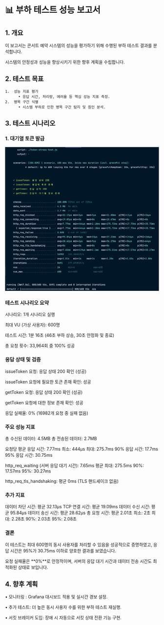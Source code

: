 # 📊 부하 테스트 성능 보고서

## 1. 개요

이 보고서는 콘서트 예약 시스템의 성능을 평가하기 위해 수행된 부하 테스트 결과를 분석합니다. 

시스템의 안정성과 성능을 향상시키기 위한 향후 계획을 수립합니다.

## 2. 테스트 목표

    1.	성능 지표 평가
          •	응답 시간, 처리량, 에러율 등 핵심 성능 지표 측정.
    2.	병목 구간 식별
          •	시스템 부하로 인한 병목 구간 탐지 및 원인 분석.

## 3. 테스트 시나리오
### 1. 대기열 토큰 발급
![img.png](img.png)
   ### 테스트 시나리오 요약
   시나리오: 1개 시나리오 실행

   최대 VU (가상 사용자): 600명

   테스트 시간: 1분 16초 (46초 부하 상승, 30초 안정화 및 종료)

   총 요청 횟수: 33,964회 중 100% 성공
   ### 응답 상태 및 검증
   issueToken 요청: 응답 상태 200 확인 (성공)

   issueToken 요청에 필요한 토큰 존재 확인: 성공

   getToken 요청: 응답 상태 200 확인 (성공)

   getToken 요청에 대한 정보 존재 확인: 성공

   응답 실패율: 0% (16982개 요청 중 실패 없음)
   ### 주요 성능 지표
   총 수신된 데이터: 4.5MB
   총 전송된 데이터: 2.7MB

   요청당 평균 응답 시간: 7.77ms
   최소: 444μs
   최대: 275.7ms
   90% 응답 시간: 17.7ms
   95% 응답 시간: 30.75ms

   http_req_waiting (서버 응답 대기 시간): 7.65ms 평균
   최대: 275.5ms
   90%: 17.57ms
   95%: 30.27ms

   http_req_tls_handshaking: 평균 0ms (TLS 핸드셰이크 없음)
   ### 추가 지표
   데이터 차단 시간: 평균 32.13μs
   TCP 연결 시간: 평균 19.09ms
   데이터 수신 시간: 평균 95.84μs
   데이터 송신 시간: 평균 28.62μs
   총 요청 시간: 평균 2.01초
   최소: 2초
   최대: 2.28초
   90%: 2.03초
   95%: 2.08초
   ### 결론
   이 테스트는 최대 600명의 동시 사용자를 처리할 수 있음을 성공적으로 증명하였고, 응답 시간은 95%가 30.75ms 이하로 양호한 결과를 보였습니다. 

   요청 실패율은 **0%**로 안정적이며, 서버의 응답 대기 시간과 데이터 전송 시간도 최적화된 상태로 보입니다.


## 4.  향후 계획
  •	모니터링 : Grafana 대시보드 적용 및 실시간 경보 설정.

  •	추가 테스트: 더 높은 동시 사용자 수를 위한 부하 테스트 재실행.

  •	서킷 브레이커 도입: 장애 시 자동으로 서킷 상태 전환 기능 구현.
